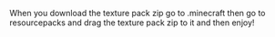 When you download the texture pack zip go to .minecraft then go to resourcepacks and drag the texture pack zip to it and then enjoy!

